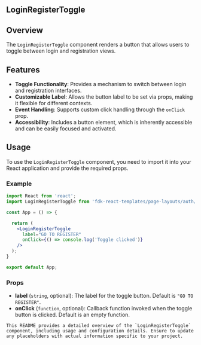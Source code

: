 ## LoginRegisterToggle

## Overview
The `LoginRegisterToggle` component renders a button that allows users to toggle between login and registration views.

## Features

- **Toggle Functionality**: Provides a mechanism to switch between login and registration interfaces.
- **Customizable Label**: Allows the button label to be set via props, making it flexible for different contexts.
- **Event Handling**: Supports custom click handling through the `onClick` prop.
- **Accessibility**: Includes a button element, which is inherently accessible and can be easily focused and activated.

## Usage
To use the `LoginRegisterToggle` component, you need to import it into your React application and provide the required props.

### Example

```jsx
import React from 'react';
import LoginRegisterToggle from 'fdk-react-templates/page-layouts/auth/login-regiter-toggle/login-regiter-toggle';

const App = () => {

  return ( 
    <LoginRegisterToggle 
      label="GO TO REGISTER" 
      onClick={() => console.log('Toggle clicked')} 
    />
  );
}

export default App;

```

### Props

- **label** (`string`, optional): The label for the toggle button. Default is `"GO TO REGISTER"`.
- **onClick** (`function`, optional): Callback function invoked when the toggle button is clicked. Default is an empty function.

```
This README provides a detailed overview of the `LoginRegisterToggle` component, including usage and configuration details. Ensure to update any placeholders with actual information specific to your project.
